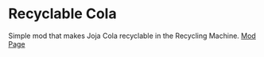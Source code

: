 # Recyclable Cola
Simple mod that makes Joja Cola recyclable in the Recycling Machine.
[Mod Page](https://www.nexusmods.com/stardewvalley/mods/10865)
